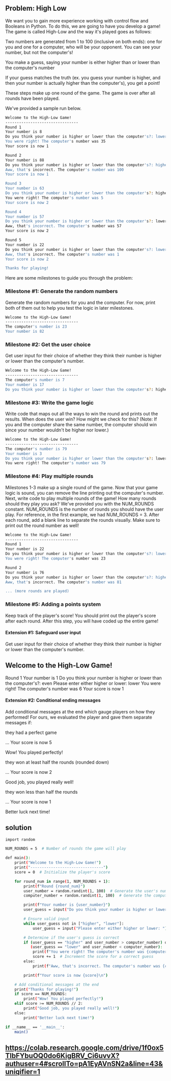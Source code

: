 ## Problem: High Low

We want you to gain more experience working with control flow and Booleans in Python. To do this, we are going to have you develop a game! The game is called High-Low and the way it's played goes as follows:

Two numbers are generated from 1 to 100 (inclusive on both ends): one for you and one for a computer, who will be your opponent. You can see your number, but not the computer's!

You make a guess, saying your number is either higher than or lower than the computer's number

If your guess matches the truth (ex. you guess your number is higher, and then your number is actually higher than the computer's), you get a point!

These steps make up one round of the game. The game is over after all rounds have been played.

We've provided a sample run below. 

```bash
Welcome to the High-Low Game!
--------------------------------
Round 1
Your number is 8
Do you think your number is higher or lower than the computer's?: lower
You were right! The computer's number was 35
Your score is now 1

Round 2
Your number is 88
Do you think your number is higher or lower than the computer's?: higher
Aww, that's incorrect. The computer's number was 100
Your score is now 1

Round 3
Your number is 63
Do you think your number is higher or lower than the computer's?: higher
You were right! The computer's number was 5
Your score is now 2

Round 4
Your number is 57
Do you think your number is higher or lower than the computer's?: lower
Aww, that's incorrect. The computer's number was 57
Your score is now 2

Round 5
Your number is 22
Do you think your number is higher or lower than the computer's?: lower
Aww, that's incorrect. The computer's number was 1
Your score is now 2

Thanks for playing!
```

Here are some milestones to guide you through the problem:

### Milestone #1: Generate the random numbers

Generate the random numbers for you and the computer. For now, print both of them out to help you test the logic in later milestones.

```bash
Welcome to the High-Low Game!
--------------------------------
The computer's number is 23
Your number is 82
```

### Milestone #2: Get the user choice

Get user input for their choice of whether they think their number is higher or lower than the computer's number.
```bash
Welcome to the High-Low Game!
--------------------------------
The computer's number is 7
Your number is 17
Do you think your number is higher or lower than the computer's?: higher
```

### Milestone #3: Write the game logic

Write code that maps out all the ways to win the round and prints out the results. When does the user win? How might we check for this? (Note: If you and the computer share the same number, the computer should win since your number wouldn't be higher nor lower.)

```bash
Welcome to the High-Low Game!
--------------------------------
The computer's number is 79
Your number is 3
Do you think your number is higher or lower than the computer's?: lower
You were right! The computer's number was 79
```

### Milestone #4: Play multiple rounds

Milestones 1-3 make up a single round of the game. Now that your game logic is sound, you can remove the line printing out the computer's number. Next, write code to play multiple rounds of the game! How many rounds should they play you ask? We've provided you with the NUM_ROUNDS constant. NUM_ROUNDS is the number of rounds you should have the user play. For reference, in the first example, we had NUM_ROUNDS = 3. After each round, add a blank line to separate the rounds visually. Make sure to print out the round number as well!

```bash
Welcome to the High-Low Game!
--------------------------------
Round 1
Your number is 22
Do you think your number is higher or lower than the computer's?: lower
You were right! The computer's number was 23

Round 2
Your number is 76
Do you think your number is higher or lower than the computer's?: higher
Aww, that's incorrect. The computer's number was 81

... (more rounds are played)
```

### Milestone #5: Adding a points system

Keep track of the player's score! You should print out the player's score after each round. After this step, you will have coded up the entire game!

#### Extension #1: Safeguard user input

Get user input for their choice of whether they think their number is higher or lower than the computer's number.

Welcome to the High-Low Game!
--------------------------------
Round 1
Your number is 1
Do you think your number is higher or lower than the computer's?: even
Please enter either higher or lower: lower
You were right! The computer's number was 6
Your score is now 1

#### Extension #2: Conditional ending messages

Add conditional messages at the end which gauge players on how they performed! For ours, we evaluated the player and gave them separate messages if:

they had a perfect game

...
Your score is now 5

Wow! You played perfectly!

they won at least half the rounds (rounded down)

...
Your score is now 2

Good job, you played really well!

they won less than half the rounds

...
Your score is now 1

Better luck next time!

## solution

```bash
import random

NUM_ROUNDS = 5  # Number of rounds the game will play

def main():
    print("Welcome to the High-Low Game!")
    print("--------------------------------")
    score = 0  # Initialize the player's score

    for round_num in range(1, NUM_ROUNDS + 1):
        print(f"Round {round_num}")
        user_number = random.randint(1, 100)  # Generate the user's number
        computer_number = random.randint(1, 100)  # Generate the computer's number

        print(f"Your number is {user_number}")
        user_guess = input("Do you think your number is higher or lower than the computer's?: ").strip().lower()

        # Ensure valid input
        while user_guess not in ["higher", "lower"]:
            user_guess = input("Please enter either higher or lower: ").strip().lower()

        # Determine if the user's guess is correct
        if (user_guess == "higher" and user_number > computer_number) or \
           (user_guess == "lower" and user_number < computer_number):
            print(f"You were right! The computer's number was {computer_number}")
            score += 1  # Increment the score for a correct guess
        else:
            print(f"Aww, that's incorrect. The computer's number was {computer_number}")

        print(f"Your score is now {score}\n")

    # Add conditional messages at the end
    print("Thanks for playing!")
    if score == NUM_ROUNDS:
        print("Wow! You played perfectly!")
    elif score >= NUM_ROUNDS // 2:
        print("Good job, you played really well!")
    else:
        print("Better luck next time!")

if __name__ == '__main__':
    main()

```

## https://colab.research.google.com/drive/1f0ox5TlbFYbuOQ0do6KigBRV_Ci6uvvX?authuser=4#scrollTo=pA1EyAVnSN2a&line=43&uniqifier=1
